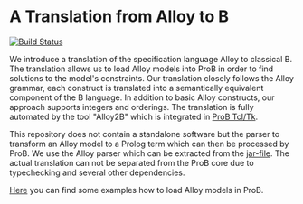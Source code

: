 # A Translation from Alloy to B

[![Build Status](https://travis-ci.org/hhu-stups/alloy2b.svg?branch=master&style=flat-square)](https://travis-ci.org/hhu-stups/alloy2b)

We introduce a translation of the specification language Alloy to classical B.
The translation allows us to load Alloy models into ProB in order to find solutions to the model's constraints.
Our translation closely follows the Alloy grammar, each construct is translated into a semantically equivalent component of the B language.
In addition to basic Alloy constructs, our approach supports integers and orderings.
The translation is fully automated by the tool "Alloy2B" which is integrated in [ProB Tcl/Tk](https://www3.hhu.de/stups/prob/index.php/Main_Page/).

This repository does not contain a standalone software but the parser to transform an Alloy model to a Prolog term which can then be processed by ProB.
We use the Alloy parser which can be extracted from the [jar-file](http://alloytools.org/download.html).
The actual translation can not be separated from the ProB core due to typechecking and several other dependencies.

[Here](https://www3.hhu.de/stups/prob/index.php/Alloy) you can find some examples how to load Alloy models in ProB.
